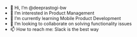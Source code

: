 - 👋 Hi, I’m @deeprastogi-bw
- 👀 I’m interested in Product Management
- 🌱 I’m currently learning Mobile Product Development
- 💞️ I’m looking to collaborate on solving functionality issues
- 📫 How to reach me: Slack is the best way

<!---
deeprastogi-bw/deeprastogi-bw is a ✨ special ✨ repository because its `README.md` (this file) appears on your GitHub profile.
You can click the Preview link to take a look at your changes.
--->
